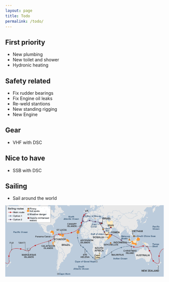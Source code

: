 ```yaml
---
layout: page
title: Todo
permalink: /todo/
---
```


## First priority
- New plumbing
- New toilet and shower
- Hydronic heating

## Safety related
- Fix rudder bearings
- Fix Engine oil leaks
- Re-weld stantions
- New standing rigging
- New Engine

## Gear
- VHF with DSC

## Nice to have
- SSB with DSC

## Sailing

- Sail around the world

![Circumnavigation map](/images/sailing_map_circumnavigation.png)
